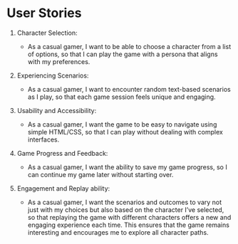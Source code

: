 # User Stories #

1. Character Selection:

    * As a casual gamer, I want to be able to choose a character from a list of options, so that I can play the game with a persona that aligns with my preferences.

1. Experiencing Scenarios:

    * As a casual gamer, I want to encounter random text-based scenarios as I play, so that each game session feels unique and engaging.

1. Usability and Accessibility:

    * As a casual gamer, I want the game to be easy to navigate using simple HTML/CSS, so that I can play without dealing with complex interfaces.

1. Game Progress and Feedback:

    * As a casual gamer, I want the ability to save my game progress, so I can continue my game later without starting over.

1. Engagement and Replay ability:

    * As a casual gamer, I want the scenarios and outcomes to vary not just with my choices but also based on the character I’ve selected, so that replaying the game with different characters offers a new and engaging experience each time. This ensures that the game remains interesting and encourages me to explore all character paths.

